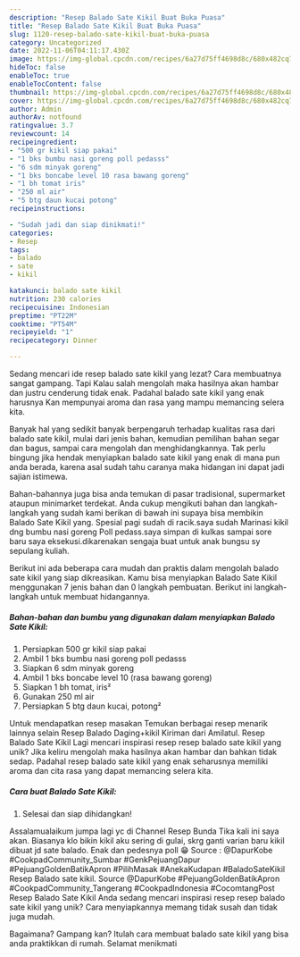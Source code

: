 ```yaml
---
description: "Resep Balado Sate Kikil Buat Buka Puasa"
title: "Resep Balado Sate Kikil Buat Buka Puasa"
slug: 1120-resep-balado-sate-kikil-buat-buka-puasa
category: Uncategorized
date: 2022-11-06T04:11:17.430Z
image: https://img-global.cpcdn.com/recipes/6a27d75ff4698d8c/680x482cq70/balado-sate-kikil-foto-resep-utama.jpg
hideToc: false
enableToc: true
enableTocContent: false
thumbnail: https://img-global.cpcdn.com/recipes/6a27d75ff4698d8c/680x482cq70/balado-sate-kikil-foto-resep-utama.jpg
cover: https://img-global.cpcdn.com/recipes/6a27d75ff4698d8c/680x482cq70/balado-sate-kikil-foto-resep-utama.jpg
author: Admin
authorAv: notfound
ratingvalue: 3.7
reviewcount: 14
recipeingredient:
- "500 gr kikil siap pakai"
- "1 bks bumbu nasi goreng poll pedasss"
- "6 sdm minyak goreng"
- "1 bks boncabe level 10 rasa bawang goreng"
- "1 bh tomat iris"
- "250 ml air"
- "5 btg daun kucai potong"
recipeinstructions:

- "Sudah jadi dan siap dinikmati!"
categories:
- Resep
tags:
- balado
- sate
- kikil

katakunci: balado sate kikil 
nutrition: 230 calories
recipecuisine: Indonesian
preptime: "PT22M"
cooktime: "PT54M"
recipeyield: "1"
recipecategory: Dinner

---
```



Sedang mencari ide resep balado sate kikil yang lezat? Cara membuatnya sangat gampang. Tapi Kalau salah mengolah maka hasilnya akan hambar dan justru cenderung tidak enak. Padahal balado sate kikil yang enak harusnya Kan mempunyai aroma dan rasa yang mampu memancing selera kita.


Banyak hal yang sedikit banyak berpengaruh terhadap kualitas rasa dari balado sate kikil, mulai dari jenis bahan, kemudian pemilihan bahan segar dan bagus, sampai cara mengolah dan menghidangkannya. Tak perlu bingung jika hendak menyiapkan balado sate kikil yang enak di mana pun anda berada, karena asal sudah tahu caranya maka hidangan ini dapat jadi sajian istimewa.

Bahan-bahannya juga bisa anda temukan di pasar tradisional, supermarket ataupun minimarket terdekat. Anda cukup mengikuti bahan dan langkah-langkah yang sudah kami berikan di bawah ini supaya bisa membikin Balado Sate Kikil yang. Spesial pagi sudah di racik.saya sudah Marinasi kikil dng bumbu nasi goreng Poll pedass.saya simpan di kulkas sampai sore baru saya eksekusi.dikarenakan sengaja buat untuk anak bungsu sy sepulang kuliah.


Berikut ini ada beberapa cara mudah dan praktis dalam mengolah balado sate kikil yang siap dikreasikan. Kamu bisa menyiapkan Balado Sate Kikil menggunakan 7 jenis bahan dan 0 langkah pembuatan. Berikut ini langkah-langkah untuk membuat hidangannya.

<!--inarticleads1-->

##### Bahan-bahan dan bumbu yang digunakan dalam menyiapkan Balado Sate Kikil:

1. Persiapkan 500 gr kikil siap pakai
1. Ambil 1 bks bumbu nasi goreng poll pedasss
1. Siapkan 6 sdm minyak goreng
1. Ambil 1 bks boncabe level 10 (rasa bawang goreng)
1. Siapkan 1 bh tomat, iris²
1. Gunakan 250 ml air
1. Persiapkan 5 btg daun kucai, potong²


Untuk mendapatkan resep masakan Temukan berbagai resep menarik lainnya selain Resep Balado Daging+kikil Kiriman dari Amilatul. Resep Balado Sate Kikil Lagi mencari inspirasi resep resep balado sate kikil yang unik? Jika keliru mengolah maka hasilnya akan hambar dan bahkan tidak sedap. Padahal resep balado sate kikil yang enak seharusnya memiliki aroma dan cita rasa yang dapat memancing selera kita. 

<!--inarticleads2-->

##### Cara buat Balado Sate Kikil:


1. Selesai dan siap dihidangkan!

Assalamualaikum jumpa lagi yc di Channel Resep Bunda Tika kali ini saya akan. Biasanya klo bikin kikil aku sering di gulai, skrg ganti varian baru kikil dibuat jd sate balado. Enak dan pedesnya poll 😁 Source : @DapurKobe #CookpadCommunity_Sumbar #GenkPejuangDapur #PejuangGoldenBatikApron #PilihMasak #AnekaKudapan #BaladoSateKikil Resep Balado sate kikil. Source @DapurKobe #PejuangGoldenBatikApron #CookpadCommunity_Tangerang #CookpadIndonesia #CocomtangPost Resep Balado Sate Kikil Anda sedang mencari inspirasi resep resep balado sate kikil yang unik? Cara menyiapkannya memang tidak susah dan tidak juga mudah. 

Bagaimana? Gampang kan? Itulah cara membuat balado sate kikil yang bisa anda praktikkan di rumah. Selamat menikmati

